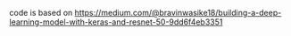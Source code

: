 code is based on https://medium.com/@bravinwasike18/building-a-deep-learning-model-with-keras-and-resnet-50-9dd6f4eb3351
